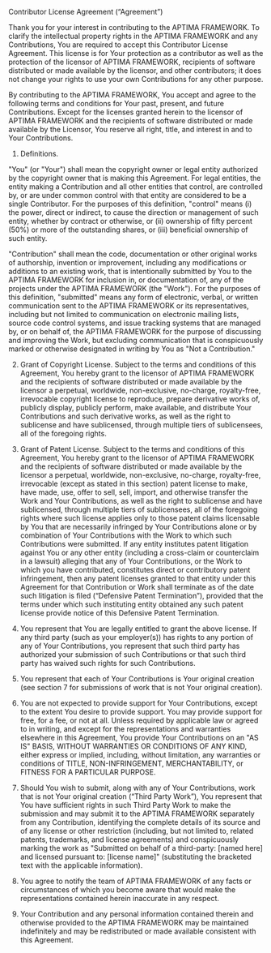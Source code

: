 Contributor License Agreement (“Agreement”)

Thank you for your interest in contributing to the APTIMA FRAMEWORK. To clarify the intellectual property rights in the APTIMA FRAMEWORK and any Contributions, You are required to accept this Contributor License Agreement. This license is for Your protection as a contributor as well as the protection of the licensor of APTIMA FRAMEWORK, recipients of software distributed or made available by the licensor, and other contributors; it does not change your rights to use your own Contributions for any other purpose.

By contributing to the APTIMA FRAMEWORK, You accept and agree to the following terms and conditions for Your past, present, and future Contributions. Except for the licenses granted herein to the licensor of APTIMA FRAMEWORK and the recipients of software distributed or made available by the Licensor, You reserve all right, title, and interest in and to Your Contributions.

1. Definitions.

"You" (or "Your") shall mean the copyright owner or legal entity authorized by the copyright owner that is making this Agreement. For legal entities, the entity making a Contribution and all other entities that control, are controlled by, or are under common control with that entity are considered to be a single Contributor. For the purposes of this definition, "control" means (i) the power, direct or indirect, to cause the direction or management of such entity, whether by contract or otherwise, or (ii) ownership of fifty percent (50%) or more of the outstanding shares, or (iii) beneficial ownership of such entity.

"Contribution" shall mean the code, documentation or other original works of authorship, invention or improvement, including any modifications or additions to an existing work, that is intentionally submitted by You to the APTIMA FRAMEWORK for inclusion in, or documentation of, any of the projects under the APTIMA FRAMEWORK (the "Work"). For the purposes of this definition, "submitted" means any form of electronic, verbal, or written communication sent to the APTIMA FRAMEWORK or its representatives, including but not limited to communication on electronic mailing lists, source code control systems, and issue tracking systems that are managed by, or on behalf of, the APTIMA FRAMEWORK for the purpose of discussing and improving the Work, but excluding communication that is conspicuously marked or otherwise designated in writing by You as "Not a Contribution."

2. Grant of Copyright License. Subject to the terms and conditions of this Agreement, You hereby grant to the licensor of APTIMA FRAMEWORK and the recipients of software distributed or made available by the licensor a perpetual, worldwide, non-exclusive, no-charge, royalty-free, irrevocable copyright license to reproduce, prepare derivative works of, publicly display, publicly perform, make available, and distribute Your Contributions and such derivative works, as well as the right to sublicense and have sublicensed, through multiple tiers of sublicensees, all of the foregoing rights.

3. Grant of Patent License. Subject to the terms and conditions of this Agreement, You hereby grant to the licensor of APTIMA FRAMEWORK and the recipients of software distributed or made available by the licensor a perpetual, worldwide, non-exclusive, no-charge, royalty-free, irrevocable (except as stated in this section) patent license to make, have made, use, offer to sell, sell, import, and otherwise transfer the Work and Your Contributions, as well as the right to sublicense and have sublicensed, through multiple tiers of sublicensees, all of the foregoing rights where such license applies only to those patent claims licensable by You that are necessarily infringed by Your Contributions alone or by combination of Your Contributions with the Work to which such Contributions were submitted. If any entity institutes patent litigation against You or any other entity (including a cross-claim or counterclaim in a lawsuit) alleging that any of Your Contributions, or the Work to which you have contributed, constitutes direct or contributory patent infringement, then any patent licenses granted to that entity under this Agreement for that Contribution or Work shall terminate as of the date such litigation is filed (“Defensive Patent Termination”), provided that the terms under which such instituting entity obtained any such patent license provide notice of this Defensive Patent Termination.

4. You represent that You are legally entitled to grant the above license. If any third party (such as your employer(s)) has rights to any portion of any of Your Contributions, you represent that such third party has authorized your submission of such Contributions or that such third party has waived such rights for such Contributions.

5. You represent that each of Your Contributions is Your original creation (see section 7 for submissions of work that is not Your original creation).

6. You are not expected to provide support for Your Contributions, except to the extent You desire to provide support. You may provide support for free, for a fee, or not at all. Unless required by applicable law or agreed to in writing, and except for the representations and warranties elsewhere in this Agreement, You provide Your Contributions on an "AS IS" BASIS, WITHOUT WARRANTIES OR CONDITIONS OF ANY KIND, either express or implied, including, without limitation, any warranties or conditions of TITLE, NON-INFRINGEMENT, MERCHANTABILITY, or FITNESS FOR A PARTICULAR PURPOSE.

7. Should You wish to submit, along with any of Your Contributions, work that is not Your original creation (“Third Party Work”), You represent that You have sufficient rights in such Third Party Work to make the submission and may submit it to the APTIMA FRAMEWORK separately from any Contribution, identifying the complete details of its source and of any license or other restriction (including, but not limited to, related patents, trademarks, and license agreements) and conspicuously marking the work as "Submitted on behalf of a third-party: [named here] and licensed pursuant to: [license name]" (substituting the bracketed text with the applicable information).

8. You agree to notify the team of APTIMA FRAMEWORK of any facts or circumstances of which you become aware that would make the representations contained herein inaccurate in any respect.

9. Your Contribution and any personal information contained therein and otherwise provided to the APTIMA FRAMEWORK may be maintained indefinitely and may be redistributed or made available consistent with this Agreement.

